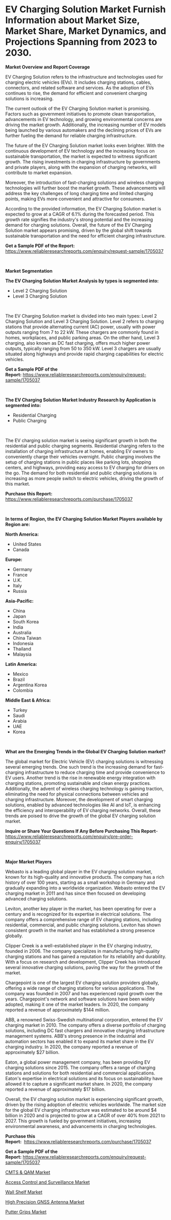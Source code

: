 <p><h1>EV Charging Solution Market Furnish Information about Market Size, Market Share, Market Dynamics, and Projections Spanning from 2023 to 2030.</h1></p><p><strong>Market Overview and Report Coverage</strong></p>
<p><p>EV Charging Solution refers to the infrastructure and technologies used for charging electric vehicles (EVs). It includes charging stations, cables, connectors, and related software and services. As the adoption of EVs continues to rise, the demand for efficient and convenient charging solutions is increasing.</p><p>The current outlook of the EV Charging Solution market is promising. Factors such as government initiatives to promote clean transportation, advancements in EV technology, and growing environmental concerns are driving the market growth. Additionally, the increasing number of EV models being launched by various automakers and the declining prices of EVs are further fueling the demand for reliable charging infrastructure.</p><p>The future of the EV Charging Solution market looks even brighter. With the continuous development of EV technology and the increasing focus on sustainable transportation, the market is expected to witness significant growth. The rising investments in charging infrastructure by governments and private players, along with the expansion of charging networks, will contribute to market expansion.</p><p>Moreover, the introduction of fast-charging solutions and wireless charging technologies will further boost the market growth. These advancements will address the key challenges of long charging time and limited charging points, making EVs more convenient and attractive for consumers.</p><p>According to the provided information, the EV Charging Solution market is expected to grow at a CAGR of 6.1% during the forecasted period. This growth rate signifies the industry's strong potential and the increasing demand for charging solutions. Overall, the future of the EV Charging Solution market appears promising, driven by the global shift towards sustainable transportation and the need for efficient charging infrastructure.</p></p>
<p><strong>Get a Sample PDF of the Report:</strong> <a href="https://www.reliableresearchreports.com/enquiry/request-sample/1705037">https://www.reliableresearchreports.com/enquiry/request-sample/1705037</a></p>
<p>&nbsp;</p>
<p><strong>Market Segmentation</strong></p>
<p><strong>The EV Charging Solution Market Analysis by types is segmented into:</strong></p>
<p><ul><li>Level 2 Charging Solution</li><li>Level 3 Charging Solution</li></ul></p>
<p>&nbsp;</p>
<p><p>The EV Charging Solution market is divided into two main types: Level 2 Charging Solution and Level 3 Charging Solution. Level 2 refers to charging stations that provide alternating current (AC) power, usually with power outputs ranging from 7 to 22 kW. These chargers are commonly found in homes, workplaces, and public parking areas. On the other hand, Level 3 charging, also known as DC fast charging, offers much higher power outputs, typically ranging from 50 to 350 kW. Level 3 chargers are usually situated along highways and provide rapid charging capabilities for electric vehicles.</p></p>
<p><strong>Get a Sample PDF of the Report:</strong>&nbsp;<a href="https://www.reliableresearchreports.com/enquiry/request-sample/1705037">https://www.reliableresearchreports.com/enquiry/request-sample/1705037</a></p>
<p>&nbsp;</p>
<p><strong>The EV Charging Solution Market Industry Research by Application is segmented into:</strong></p>
<p><ul><li>Residential Charging</li><li>Public Charging</li></ul></p>
<p>&nbsp;</p>
<p><p>The EV charging solution market is seeing significant growth in both the residential and public charging segments. Residential charging refers to the installation of charging infrastructure at homes, enabling EV owners to conveniently charge their vehicles overnight. Public charging involves the setup of charging stations in public places like parking lots, shopping centers, and highways, providing easy access to EV charging for drivers on the go. The demand for both residential and public charging solutions is increasing as more people switch to electric vehicles, driving the growth of this market.</p></p>
<p><strong>Purchase this Report:</strong>&nbsp; <a href="https://www.reliableresearchreports.com/purchase/1705037">https://www.reliableresearchreports.com/purchase/1705037</a></p>
<p>&nbsp;</p>
<p><strong>In terms of Region, the EV Charging Solution Market Players available by Region are:</strong></p>
<p>
    <p> <strong> North America: </strong>
        <ul>
            <li>United States</li>
            <li>Canada</li>
        </ul>
        </p> 
    <p> <strong> Europe: </strong>
        <ul>
            <li>Germany</li>
            <li>France</li>
            <li>U.K.</li>
            <li>Italy</li>
            <li>Russia</li>
        </ul>
        </p> 
    <p> <strong> Asia-Pacific: </strong>
        <ul>
            <li>China</li>
            <li>Japan</li>
            <li>South Korea</li>
            <li>India</li>
            <li>Australia</li>
            <li>China Taiwan</li>
            <li>Indonesia</li>
            <li>Thailand</li>
            <li>Malaysia</li>
        </ul>
        </p> 
    <p> <strong> Latin America: </strong>
        <ul>
            <li>Mexico</li>
            <li>Brazil</li>
            <li>Argentina Korea</li>
            <li>Colombia</li>
        </ul>
        </p> 
    <p> <strong> Middle East & Africa: </strong>
        <ul>
            <li>Turkey</li>
            <li>Saudi</li>
            <li>Arabia</li>
            <li>UAE</li>
            <li>Korea</li>
        </ul>
    </p>
    </p>
<p>&nbsp;</p>
<p><strong>What are the Emerging Trends in the Global EV Charging Solution market?</strong></p>
<p><p>The global market for Electric Vehicle (EV) charging solutions is witnessing several emerging trends. One such trend is the increasing demand for fast-charging infrastructure to reduce charging time and provide convenience to EV users. Another trend is the rise in renewable energy integration with charging stations, promoting sustainable and clean energy practices. Additionally, the advent of wireless charging technology is gaining traction, eliminating the need for physical connections between vehicles and charging infrastructure. Moreover, the development of smart charging solutions, enabled by advanced technologies like AI and IoT, is enhancing the efficiency and interoperability of EV charging networks. Overall, these trends are poised to drive the growth of the global EV charging solution market.</p></p>
<p><strong>Inquire or Share Your Questions If Any Before Purchasing This Report</strong>- <a href="https://www.reliableresearchreports.com/enquiry/pre-order-enquiry/1705037">https://www.reliableresearchreports.com/enquiry/pre-order-enquiry/1705037</a></p>
<p>&nbsp;</p>
<p><strong>Major Market Players</strong></p>
<p><p>Webasto is a leading global player in the EV charging solution market, known for its high-quality and innovative products. The company has a rich history of over 100 years, starting as a small workshop in Germany and gradually expanding into a worldwide organization. Webasto entered the EV charging market in 2011 and has since then focused on developing advanced charging solutions.</p><p>Leviton, another key player in the market, has been operating for over a century and is recognized for its expertise in electrical solutions. The company offers a comprehensive range of EV charging stations, including residential, commercial, and public charging solutions. Leviton has shown consistent growth in the market and has established a strong presence globally.</p><p>Clipper Creek is a well-established player in the EV charging industry, founded in 2006. The company specializes in manufacturing high-quality charging stations and has gained a reputation for its reliability and durability. With a focus on research and development, Clipper Creek has introduced several innovative charging solutions, paving the way for the growth of the market.</p><p>Chargepoint is one of the largest EV charging solution providers globally, offering a wide range of charging stations for various applications. The company was founded in 2007 and has experienced rapid growth over the years. Chargepoint's network and software solutions have been widely adopted, making it one of the market leaders. In 2020, the company reported a revenue of approximately $144 million.</p><p>ABB, a renowned Swiss-Swedish multinational corporation, entered the EV charging market in 2010. The company offers a diverse portfolio of charging solutions, including DC fast chargers and innovative charging infrastructure management systems. ABB's strong presence in the industrial and automation sectors has enabled it to expand its market share in the EV charging industry. In 2020, the company reported a revenue of approximately $27 billion.</p><p>Eaton, a global power management company, has been providing EV charging solutions since 2015. The company offers a range of charging stations and solutions for both residential and commercial applications. Eaton's expertise in electrical solutions and its focus on sustainability have allowed it to capture a significant market share. In 2020, the company reported a revenue of approximately $17 billion.</p><p>Overall, the EV charging solution market is experiencing significant growth, driven by the rising adoption of electric vehicles worldwide. The market size for the global EV charging infrastructure was estimated to be around $4 billion in 2020 and is projected to grow at a CAGR of over 40% from 2021 to 2027. This growth is fueled by government initiatives, increasing environmental awareness, and advancements in charging technologies.</p></p>
<p><strong>Purchase this Report:</strong>&nbsp;&nbsp;<a href="https://www.reliableresearchreports.com/purchase/1705037">https://www.reliableresearchreports.com/purchase/1705037</a></p>
<p></p>
<p><strong>Get a Sample PDF of the Report:</strong>&nbsp;<a href="https://www.reliableresearchreports.com/enquiry/request-sample/1705037">https://www.reliableresearchreports.com/enquiry/request-sample/1705037</a></p>
<p><p><a href="https://www.linkedin.com/pulse/decoding-cmts-amp-qam-market-deep-dive-latest-trends-segmentation-nzlme/">CMTS & QAM Market</a></p><p><a href="https://www.linkedin.com/pulse/access-control-surveillance-market-challenges-opportunities-wikme/">Access Control and Surveillance Market</a></p><p><a href="https://medium.com/@loretamusaj85/wall-shelf-market-analysis-and-sze-forecasted-for-period-from-2023-to-2030-ee8d6bcaf32d">Wall Shelf Market</a></p><p><a href="https://github.com/RoccoManning/Market-Research-Report-List-2/blob/main/high-precision-gnss-antenna-market.md">High Precision GNSS Antenna Market</a></p><p><a href="https://medium.com/@greisdukagjini2014/putter-grips-market-insights-into-market-cagr-market-trends-and-growth-strategies-8e913315b298">Putter Grips Market</a></p></p>